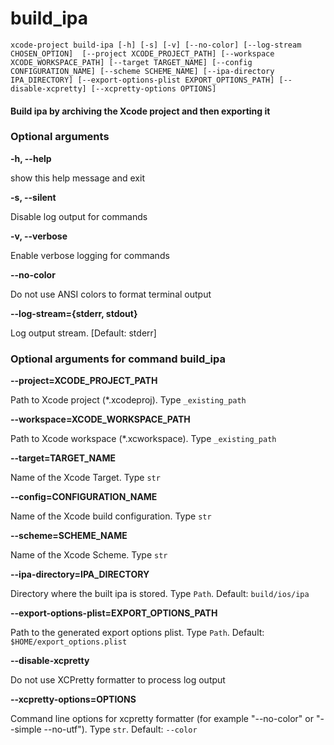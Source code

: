 
build_ipa
=========


``xcode-project build-ipa [-h] [-s] [-v] [--no-color] [--log-stream CHOSEN_OPTION]  [--project XCODE_PROJECT_PATH] [--workspace XCODE_WORKSPACE_PATH] [--target TARGET_NAME] [--config CONFIGURATION_NAME] [--scheme SCHEME_NAME] [--ipa-directory IPA_DIRECTORY] [--export-options-plist EXPORT_OPTIONS_PATH] [--disable-xcpretty] [--xcpretty-options OPTIONS] ``
#### Build ipa by archiving the Xcode project and then exporting it

### Optional arguments


**-h, --help**

show this help message and exit

**-s, --silent**

Disable log output for commands

**-v, --verbose**

Enable verbose logging for commands

**--no-color**

Do not use ANSI colors to format terminal output

**--log-stream={stderr, stdout}**

Log output stream. [Default: stderr]
### Optional arguments for command build_ipa


**--project=XCODE_PROJECT_PATH**

Path to Xcode project (*.xcodeproj). Type `_existing_path`

**--workspace=XCODE_WORKSPACE_PATH**

Path to Xcode workspace (*.xcworkspace). Type `_existing_path`

**--target=TARGET_NAME**

Name of the Xcode Target. Type `str`

**--config=CONFIGURATION_NAME**

Name of the Xcode build configuration. Type `str`

**--scheme=SCHEME_NAME**

Name of the Xcode Scheme. Type `str`

**--ipa-directory=IPA_DIRECTORY**

Directory where the built ipa is stored. Type `Path`. Default: `build/ios/ipa`

**--export-options-plist=EXPORT_OPTIONS_PATH**

Path to the generated export options plist. Type `Path`. Default: `$HOME/export_options.plist`

**--disable-xcpretty**

Do not use XCPretty formatter to process log output

**--xcpretty-options=OPTIONS**

Command line options for xcpretty formatter (for example "--no-color" or "--simple  --no-utf"). Type `str`. Default: `--color`